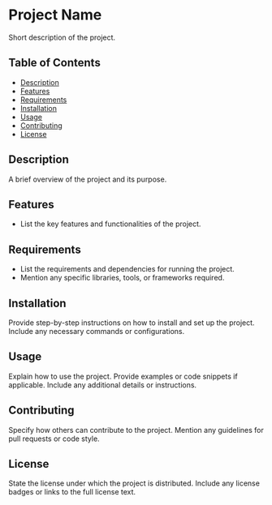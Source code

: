 # Project Name

Short description of the project.

## Table of Contents
- [Description](#description)
- [Features](#features)
- [Requirements](#requirements)
- [Installation](#installation)
- [Usage](#usage)
- [Contributing](#contributing)
- [License](#license)

## Description

A brief overview of the project and its purpose.

## Features

- List the key features and functionalities of the project.

## Requirements

- List the requirements and dependencies for running the project.
- Mention any specific libraries, tools, or frameworks required.

## Installation

Provide step-by-step instructions on how to install and set up the project.
Include any necessary commands or configurations.

## Usage

Explain how to use the project.
Provide examples or code snippets if applicable.
Include any additional details or instructions.

## Contributing

Specify how others can contribute to the project.
Mention any guidelines for pull requests or code style.

## License

State the license under which the project is distributed.
Include any license badges or links to the full license text.
